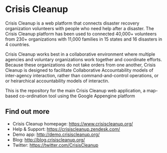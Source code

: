 Crisis Cleanup
==============

Crisis Cleanup is a web platform that connects disaster recovery organization volunteers with people who need help after a disaster. The Crisis Cleanup platform has been used to connected 40,000+ volunteers from 230+ organizations with 11,000 families in 15 states and 16 disasters in 4 countries.

Crisis Cleanup works best in a collaborative environment where multiple agencies and voluntary organizations work together and coordinate efforts. Because these organizations do not take orders from one another, Crisis Cleanup is designed to facilitate Collaborative Accountability models of inter-agency interaction, rather than command-and-control operations, or or heirarchical accountability models of interactin. 

This is the repository for the main Crisis Cleanup web application, a map-based co-ordination tool using the Google Appengine platform

Find out more
-------------

 - Crisis Cleanup homepage: https://www.crisiscleanup.org/
 - Help & Support: https://crisiscleanup.zendesk.com/
 - Demo app: http://demo.crisiscleanup.org/
 - Blog: http://blog.crisiscleanup.org/
 - Twitter: https://twitter.com/CrisisCleanup
